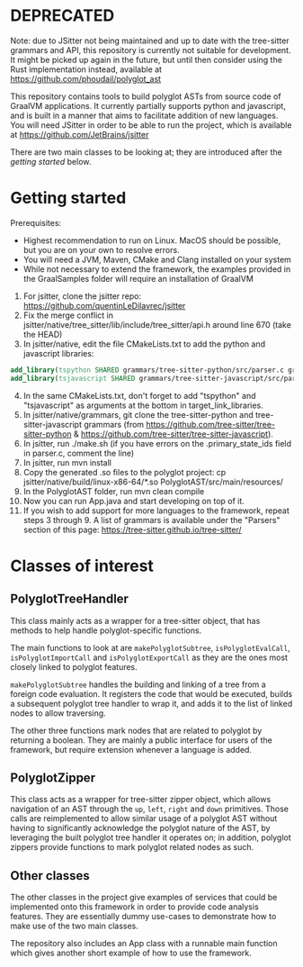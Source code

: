 # DEPRECATED

Note: due to JSitter not being maintained and up to date with the tree-sitter grammars and API, this repository is currently not suitable for development. It might be picked up again in the future, but until then consider using the Rust implementation instead, available at https://github.com/phoudail/polyglot_ast

This repository contains tools to build polyglot ASTs from source code of GraalVM applications. It currently partially supports python and javascript, and is built in a manner that aims to facilitate addition of new languages.  
You will need JSitter in order to be able to run the project, which is available at https://github.com/JetBrains/jsitter  

There are two main classes to be looking at; they are introduced after the _getting started_ below.

# Getting started

Prerequisites: 
- Highest recommendation to run on Linux. MacOS should be possible, but you are on your own to resolve errors.
- You will need a JVM, Maven, CMake and Clang installed on your system
- While not necessary to extend the framework, the examples provided in the GraalSamples folder will require an installation of GraalVM

1. For jsitter, clone the jsitter repo: https://github.com/quentinLeDilavrec/jsitter
2. Fix the merge conflict in jsitter/native/tree_sitter/lib/include/tree_sitter/api.h around line 670 (take the HEAD)
3. In jsitter/native, edit the file CMakeLists.txt to add the python and javascript libraries: 
```cmake
add_library(tspython SHARED grammars/tree-sitter-python/src/parser.c grammars/tree-sitter-python/src/scanner.cc)
add_library(tsjavascript SHARED grammars/tree-sitter-javascript/src/parser.c grammars/tree-sitter-javascript/src/scanner.c)
```
4. In the same CMakeLists.txt, don't forget to add "tspython" and "tsjavascript" as arguments at the bottom in target_link_libraries. 
5. In jsitter/native/grammars, git clone the tree-sitter-python and tree-sitter-javascript grammars (from https://github.com/tree-sitter/tree-sitter-python & https://github.com/tree-sitter/tree-sitter-javascript).
6. In jsitter, run ./make.sh (if you have errors on the .primary_state_ids field in parser.c, comment the line)
7. In jsitter, run mvn install
8. Copy the generated .so files to the polyglot project: cp jsitter/native/build/linux-x86-64/\*.so PolyglotAST/src/main/resources/
9. In the PolyglotAST folder, run mvn clean compile
10. Now you can run App.java and start developing on top of it.
11. If you wish to add support for more languages to the framework, repeat steps 3 through 9. A list of grammars is available under the "Parsers" section of this page: https://tree-sitter.github.io/tree-sitter/

# Classes of interest

## PolyglotTreeHandler

This class mainly acts as a wrapper for a tree-sitter object, that has methods to help handle polyglot-specific functions. 

The main functions to look at are `makePolyglotSubtree`, `isPolyglotEvalCall`, `isPolyglotImportCall` and `isPolyglotExportCall` as they are the ones most closely linked to polyglot features. 

`makePolyglotSubtree` handles the building and linking of a tree from a foreign code evaluation. It registers the code that would be executed, builds a subsequent polyglot tree handler to wrap it, and adds it to the list of linked nodes to allow traversing.

The other three functions mark nodes that are related to polyglot by returning a boolean. They are mainly a public interface for users of the framework, but require extension whenever a language is added.

## PolyglotZipper

This class acts as a wrapper for tree-sitter zipper object, which allows navigation of an AST through the `up`, `left`, `right` and `down` primitives. Those calls are reimplemented to allow similar usage of a polyglot AST without having to significantly acknowledge the polyglot nature of the AST, by leveraging the built polyglot tree handler it operates on; in addition, polyglot zippers provide functions to mark polyglot related nodes as such.

## Other classes

The other classes in the project give examples of services that could be implemented onto this framework in order to provide code analysis features. They are essentially dummy use-cases to demonstrate how to make use of the two main classes.

The repository also includes an App class with a runnable main function which gives another short example of how to use the framework.
